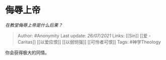 # 侮辱上帝
*在教堂侮辱上帝是什么后果？*

> Author: #Anonymity 
Last update: *26/07/2021* 
Links: [[Sin]] [[爱 - Caritas]] [[以爱应恨]] [[以弱悯强]] [[可怜者可恨]]
Tags: #神学Theology 

你会获得极大的同情。

